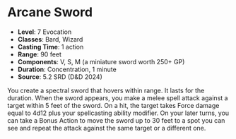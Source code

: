 # Arcane Sword

- **Level**: 7 Evocation
- **Classes**: Bard, Wizard
- **Casting Time**: 1 action
- **Range**: 90 feet
- **Components**: V, S, M (a miniature sword worth 250+ GP)
- **Duration**: Concentration, 1 minute
- **Source**: 5.2 SRD (D&D 2024)

You create a spectral sword that hovers within range. It lasts for the duration. When the sword appears, you make a melee spell attack against a target within 5 feet of the sword. On a hit, the target takes Force damage equal to 4d12 plus your spellcasting ability modifier. On your later turns, you can take a Bonus Action to move the sword up to 30 feet to a spot you can see and repeat the attack against the same target or a different one.

